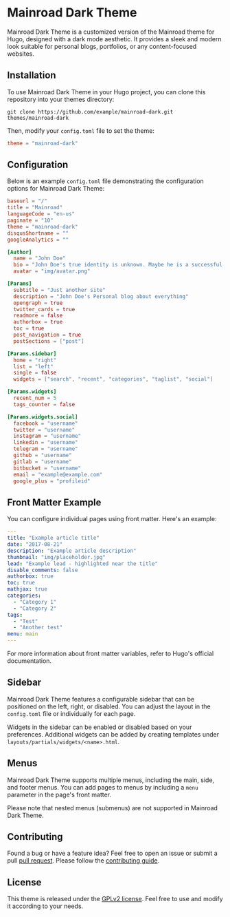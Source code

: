 # Mainroad Dark Theme

Mainroad Dark Theme is a customized version of the Mainroad theme for Hugo, designed with a dark mode aesthetic. It provides a sleek and modern look suitable for personal blogs, portfolios, or any content-focused websites.

## Installation

To use Mainroad Dark Theme in your Hugo project, you can clone this repository into your themes directory:

```
git clone https://github.com/example/mainroad-dark.git themes/mainroad-dark
```

Then, modify your `config.toml` file to set the theme:

```toml
theme = "mainroad-dark"
```

## Configuration

Below is an example `config.toml` file demonstrating the configuration options for Mainroad Dark Theme:

```toml
baseurl = "/"
title = "Mainroad"
languageCode = "en-us"
paginate = "10"
theme = "mainroad-dark"
disqusShortname = ""
googleAnalytics = ""

[Author]
  name = "John Doe"
  bio = "John Doe's true identity is unknown. Maybe he is a successful blogger or writer. Nobody knows it."
  avatar = "img/avatar.png"

[Params]
  subtitle = "Just another site"
  description = "John Doe's Personal blog about everything"
  opengraph = true
  twitter_cards = true
  readmore = false
  authorbox = true
  toc = true
  post_navigation = true
  postSections = ["post"]

[Params.sidebar]
  home = "right"
  list = "left"
  single = false
  widgets = ["search", "recent", "categories", "taglist", "social"]

[Params.widgets]
  recent_num = 5
  tags_counter = false

[Params.widgets.social]
  facebook = "username"
  twitter = "username"
  instagram = "username"
  linkedin = "username"
  telegram = "username"
  github = "username"
  gitlab = "username"
  bitbucket = "username"
  email = "example@example.com"
  google_plus = "profileid"
```

## Front Matter Example

You can configure individual pages using front matter. Here's an example:

```yaml
---
title: "Example article title"
date: "2017-08-21"
description: "Example article description"
thumbnail: "img/placeholder.jpg"
lead: "Example lead - highlighted near the title"
disable_comments: false
authorbox: true
toc: true
mathjax: true
categories:
  - "Category 1"
  - "Category 2"
tags:
  - "Test"
  - "Another test"
menu: main
---
```

For more information about front matter variables, refer to Hugo's official documentation.

## Sidebar

Mainroad Dark Theme features a configurable sidebar that can be positioned on the left, right, or disabled. You can adjust the layout in the `config.toml` file or individually for each page.

Widgets in the sidebar can be enabled or disabled based on your preferences. Additional widgets can be added by creating templates under `layouts/partials/widgets/<name>.html`.

## Menus

Mainroad Dark Theme supports multiple menus, including the main, side, and footer menus. You can add pages to menus by including a `menu` parameter in the page's front matter.

Please note that nested menus (submenus) are not supported in Mainroad Dark Theme.

## Contributing

Found a bug or have a feature idea? Feel free to open an issue or submit a pull [pull request](https://github.com/ErikNgigi/EricNgigi/pulls). Please follow the [contributing guide](CONTRIBUTING.md).

## License

This theme is released under the [GPLv2 license](https://github.com/ErikNgigi/EricNgigi/blob/master/LICENSE). Feel free to use and modify it according to your needs.
